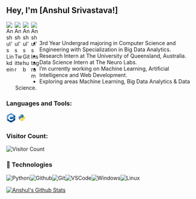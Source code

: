 ## Hey, I'm [Anshul Srivastava!] 


 
<a href="https://www.linkedin.com/in/anshul-srivastava-/">
  <img align="left" alt="Anshul's Linkdein" width="22px" src="https://cdn.jsdelivr.net/npm/simple-icons@v3/icons/linkedin.svg" />
</a>
<a href="https://twitter.com/Anshuls__">
  <img align="left" alt="Anshul's Twitter" width="22px" src="https://cdn.jsdelivr.net/npm/simple-icons@v3/icons/twitter.svg" />
</a>
<a href="https://github.com/theanshulcode">
  <img align="left" alt="Anshul's Github" width="22px" src="https://cdn.jsdelivr.net/npm/simple-icons@v3/icons/github.svg" />

<a href="https://www.instagram.com/__a.n.s.h.u.l.__/">
  <img align="left" alt="Anshul's Instagram" width="22px" src="https://cdn.jsdelivr.net/npm/simple-icons@v3/icons/instagram.svg" />
</a>


<br/>
<br/>


-  3rd Year Undergrad majoring in Computer Science and Engineering with Specialization in Big Data Analytics.
-  Research Intern at The University of Queensland, Australia.
-  Data Science Intern at The Neuro Labs.
-  I’m currently working on Machine Learning, Artificial Intelligence and Web Development.
-  Exploring areas Machine Learning, Big Data Analytics & Data Science.
  
 ### Languages and Tools:  


<code><img height="25" src="https://raw.githubusercontent.com/github/explore/80688e429a7d4ef2fca1e82350fe8e3517d3494d/topics/cpp/cpp.png"></code>
<code><img height="25" src="https://raw.githubusercontent.com/github/explore/80688e429a7d4ef2fca1e82350fe8e3517d3494d/topics/python/python.png"></code> 

 
 ### Visitor Count:
![Visitor Count](https://profile-counter.glitch.me/theanshulcode/count.svg)
 
 ### 🔧 Technologies
![Python](https://img.icons8.com/color/30/000000/python.png)![Github](https://img.icons8.com/material-outlined/25/github.png)![Git](https://img.icons8.com/color/25/git.png)![VSCode](https://img.icons8.com/color/25/visual-studio-code-2019.png)![Windows](https://img.icons8.com/color/30/windows-10.png)![Linux](https://img.icons8.com/color/30/linux.png)


<a href="https://github.com/theanshulcode">
 <img align="center" src="https://github-readme-stats.vercel.app/api?username=theanshulcode&show_icons=true&theme=light&line_height=27" alt="Anshul's Github Stats"/>
</a>

 

